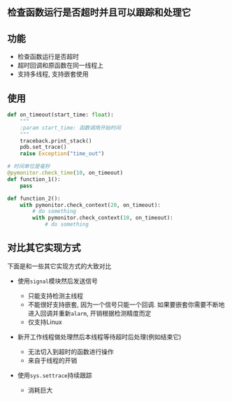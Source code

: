## 检查函数运行是否超时并且可以跟踪和处理它

## 功能
* 检查函数运行是否超时
* 超时回调和原函数在同一线程上
* 支持多线程, 支持嵌套使用

## 使用
```python
def on_timeout(start_time: float):
    """
    :param start_time: 函数调用开始时间
    """
    traceback.print_stack()
    pdb.set_trace()
    raise Exception("time_out")

# 时间单位是毫秒
@pymonitor.check_time(10, on_timeout)
def function_1():
    pass

def function_2():
    with pymonitor.check_context(20, on_timeout):
        # do something
        with pymonitor.check_context(10, on_timeout):
            # do something
```

## 对比其它实现方式
下面是和一些其它实现方式的大致对比

* 使用`signal`模块然后发送信号
    - 只能支持检测主线程
    - 不能很好支持嵌套, 因为一个信号只能一个回调. 如果要嵌套你需要不断地进入回调并重新`alarm`, 开销根据检测精度而定
    - 仅支持Linux

* 新开工作线程做处理然后本线程等待超时后处理(例如结束它)
    - 无法切入到超时的函数进行操作
    - 来自于线程的开销

* 使用`sys.settrace`持续跟踪
    - 消耗巨大
